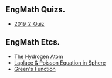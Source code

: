 ## EngMath Quizs.
* [2019_2_Quiz](https://colab.research.google.com/github/SeoulTechPSE/EngMath/blob/master/etcs/Quiz_01.ipynb)

## EngMath Etcs.

* [The Hydrogen Atom](https://colab.research.google.com/github/SeoulTechPSE/EngMath/blob/master/etcs/hydrogen.ipynb)
* [Laplace & Poisson Equation in Sphere](https://colab.research.google.com/github/SeoulTechPSE/EngMath/blob/master/etcs/L_and_P_in_Sphere.ipynb)
* [Green's Function](https://colab.research.google.com/github/SeoulTechPSE/EngMath/blob/master/etcs/Green's_Function.ipynb)
